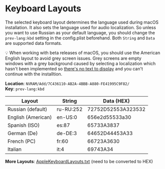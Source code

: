 # Keyboard Layouts

The selected keyboard layout determines the language used during macOS installation. It also sets the language used for audio localization. So unless you want to use Russian as your default language, you should change the `prev-lang:kbd` setting in the config.plist beforehand. Both `String` and `Data` are supported data formats.

:bulb: When working with beta releases of macOS, you should use the American English layout to avoid grey screen issues. Grey screens are empty windows with a grey background caused by selecting a localization which hasn't been implemented so [there's no text to display](https://www.hackintosh-forum.de/attachment/154356-fehler-png/) and you can't continue with the installtion.

**Location**: `NVRAM/Add/7C436110-AB2A-4BBB-A880-FE41995C9F82/`</br>
**Key**: `prev-lang:kbd`

Layout | String | Data (HEX)
-------|--------|------
Russian (default)| ru-RU:252 |72752D52553A323532
English (American)| en-US:0| 656e2d55533a30
Spanish (ISO)|es:87|65733A3837
German (De)|de-DE:3|64652D44453A33
French (PC)|fr:60|66723A3630
Italian |it:4|69743A34

**More Layouts**: [AppleKeyboardLayouts.txt](https://github.com/acidanthera/OpenCorePkg/blob/master/Utilities/AppleKeyboardLayouts/AppleKeyboardLayouts.txt) (need to be converted to HEX)

